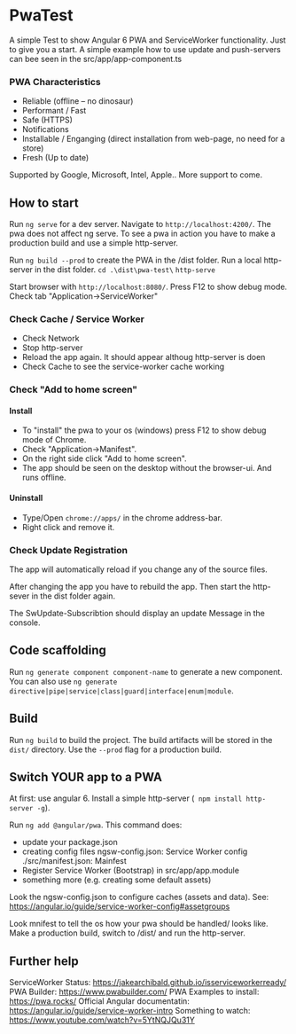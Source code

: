# PwaTest

A simple Test to show Angular 6 PWA and ServiceWorker functionality.
Just to give you a start.
A simple example how to use update and push-servers can bee seen in the src/app/app-component.ts

### PWA Characteristics
- Reliable (offline – no dinosaur)
- Performant / Fast
- Safe (HTTPS)
- Notifications
- Installable / Enganging (direct installation from web-page, no need for a store)
- Fresh (Up to date)  

Supported by Google, Microsoft, Intel, Apple..
More support to come.

## How to start
Run `ng serve` for a dev server. Navigate to `http://localhost:4200/`. 
The pwa does not affect ng serve.
To see a pwa in action you have to make a production build and 
use a simple http-server.

Run  `ng build --prod` to create the PWA in the /dist folder.
Run a local http-server in the dist folder.
`cd .\dist\pwa-test\`
`http-serve`

Start browser with `http://localhost:8080/`.
Press F12 to show debug mode. 
Check tab "Application->ServiceWorker"

### Check Cache / Service Worker
- Check Network
- Stop http-server 
- Reload the app again. It should appear althoug http-server is doen
- Check Cache to see the service-worker cache working

### Check "Add to home screen"
#### Install
- To "install" the pwa to your os (windows) press F12 to show debug mode of Chrome.
- Check "Application->Manifest".
- On the right side click "Add to home screen".
- The app should be seen on the desktop without the browser-ui. And runs offline.

#### Uninstall
- Type/Open `chrome://apps/` in the chrome address-bar.
- Right click and remove it.

### Check Update Registration
The app will automatically reload if you change any of the source files.

After changing the app you have to rebuild the app.
Then start the http-sever in the dist folder again.

The SwUpdate-Subscribtion should display an update Message in the console.

## Code scaffolding

Run `ng generate component component-name` to generate a new component. You can also use `ng generate directive|pipe|service|class|guard|interface|enum|module`.

## Build

Run `ng build` to build the project. The build artifacts will be stored in the `dist/` directory. Use the `--prod` flag for a production build.

## Switch YOUR app to a PWA
At first: use angular 6.
Install a simple http-server (` npm install http-server -g`).

Run `ng add @angular/pwa`.
This command does:
- update your package.json
- creating config files 
   ngsw-config.json: Service Worker config
   ./src/manifest.json: Mainfest
- Register Service Worker (Bootstrap) in src/app/app.module
- something more (e.g. creating some default assets)

Look the ngsw-config.json to configure caches (assets and data).
See: https://angular.io/guide/service-worker-config#assetgroups

Look mnifest to tell the os how your pwa should be handled/ looks like.
Make a production build, switch to /dist/ and run the http-server.

## Further help

ServiceWorker Status: https://jakearchibald.github.io/isserviceworkerready/
PWA Builder: https://www.pwabuilder.com/
PWA Examples to install: https://pwa.rocks/
Official Angular documentatin: https://angular.io/guide/service-worker-intro
Something to watch: https://www.youtube.com/watch?v=5YtNQJQu31Y

